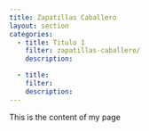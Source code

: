 ```yaml
---
title: Zapatillas Caballero
layout: section
categories:
  - title: Titulo 1
    filter: zapatillas-caballero/
    description: 

  - title:
    filter:
    description:
---
```


This is the content of my page